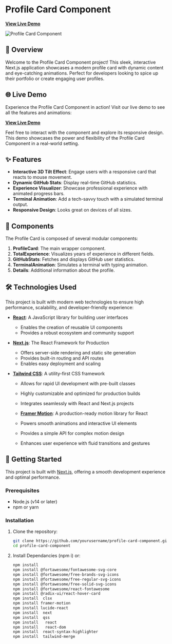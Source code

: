 # Profile Card Component
[**View Live Demo**](https://nickygees-profile-card.vercel.app/)

![Profile Card Component](https://github.com/user-attachments/assets/9dde25e9-6c94-4f77-ab6e-cf04bd2a8bea)


## 🌟 Overview

Welcome to the Profile Card Component project! This sleek, interactive Next.js application showcases a modern profile card with dynamic content and eye-catching animations. Perfect for developers looking to spice up their portfolio or create engaging user profiles.

## 🌐 Live Demo

Experience the Profile Card Component in action! Visit our live demo to see all the features and animations:

[**View Live Demo**](https://nickygees-profile-card.vercel.app/)

Feel free to interact with the component and explore its responsive design. This demo showcases the power and flexibility of the Profile Card Component in a real-world setting.

## ✨ Features

- **Interactive 3D Tilt Effect**: Engage users with a responsive card that reacts to mouse movement.
- **Dynamic GitHub Stats**: Display real-time GitHub statistics.
- **Experience Visualizer**: Showcase professional experience with animated progress bars.
- **Terminal Animation**: Add a tech-savvy touch with a simulated terminal output.
- **Responsive Design**: Looks great on devices of all sizes.

## 🧩 Components

The Profile Card is composed of several modular components:

1. **ProfileCard**: The main wrapper component.
2. **TotalExperience**: Visualizes years of experience in different fields.
3. **GitHubStats**: Fetches and displays GitHub user statistics.
4. **TerminalAnimation**: Simulates a terminal with typing animation.
5. **Details**: Additional information about the profile.

## 🛠️ Technologies Used

This project is built with modern web technologies to ensure high performance, scalability, and developer-friendly experience:

- **[React](https://reactjs.org/)**: A JavaScript library for building user interfaces
  - Enables the creation of reusable UI components
  - Provides a robust ecosystem and community support

- **[Next.js](https://nextjs.org/)**: The React Framework for Production
  - Offers server-side rendering and static site generation
  - Provides built-in routing and API routes
  - Enables easy deployment and scaling

- **[Tailwind CSS](https://tailwindcss.com/)**: A utility-first CSS framework
  - Allows for rapid UI development with pre-built classes
  - Highly customizable and optimized for production builds
  - Integrates seamlessly with React and Next.js projects
 
  - **[Framer Motion](https://www.framer.com/motion/)**: A production-ready motion library for React
  - Powers smooth animations and interactive UI elements
  - Provides a simple API for complex motion design
  - Enhances user experience with fluid transitions and gestures

## 🚀 Getting Started

This project is built with [Next.js](https://nextjs.org/), offering a smooth development experience and optimal performance.

### Prerequisites

- Node.js (v14 or later)
- npm or yarn

### Installation

1. Clone the repository:
   ```bash
   git clone https://github.com/yourusername/profile-card-component.git
   cd profile-card-component
   
2. Install Dependancies (npm i) or:
   ```bash
   npm install
   npm install @fortawesome/fontawesome-svg-core
   npm install @fortawesome/free-brands-svg-icons
   npm install @fortawesome/free-regular-svg-icons
   npm install @fortawesome/free-solid-svg-icons
   npm install @fortawesome/react-fontawesome
   npm install @radix-ui/react-hover-card
   npm install  clsx
   npm install framer-motion
   npm install lucide-react
   npm install  next
   npm install  qss
   npm install   react
   npm install   react-dom
   npm install  react-syntax-highlighter
   npm install  tailwind-merge
